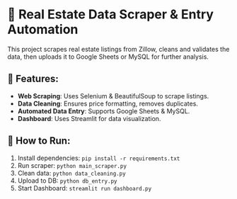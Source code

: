 
# 🏡 Real Estate Data Scraper & Entry Automation

This project scrapes real estate listings from Zillow, cleans and validates the data, then uploads it to Google Sheets or MySQL for further analysis.

## 🔹 Features:

- **Web Scraping**: Uses Selenium & BeautifulSoup to scrape listings.
- **Data Cleaning**: Ensures price formatting, removes duplicates.
- **Automated Data Entry**: Supports Google Sheets & MySQL.
- **Dashboard**: Uses Streamlit for data visualization.

## 🔧 How to Run:

1. Install dependencies: `pip install -r requirements.txt`
2. Run scraper: `python main_scraper.py`
3. Clean data: `python data_cleaning.py`
4. Upload to DB: `python db_entry.py`
5. Start Dashboard: `streamlit run dashboard.py`
